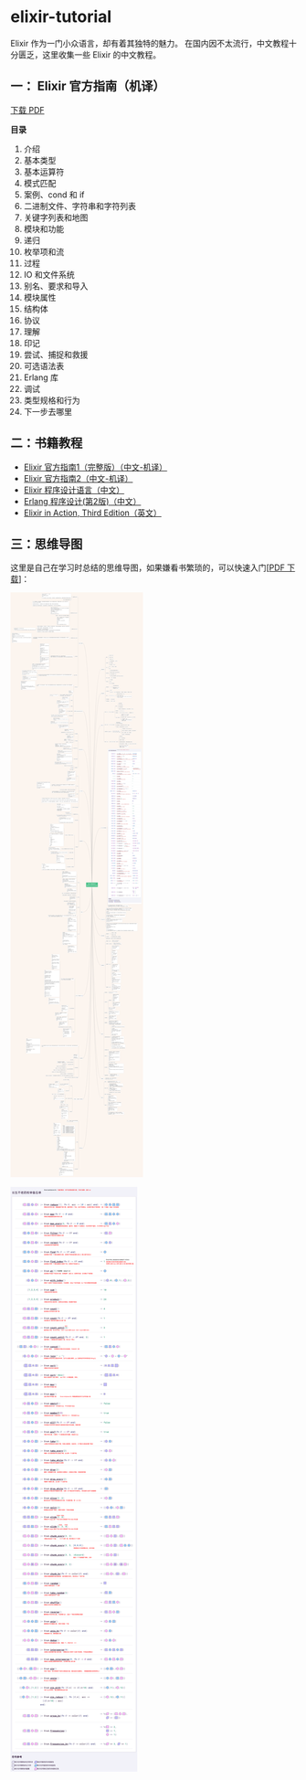 
# elixir-tutorial
Elixir 作为一门小众语言，却有着其独特的魅力。
在国内因不太流行，中文教程十分匮乏，这里收集一些 Elixir 的中文教程。

## 一： Elixir 官方指南（机译）

[下载 PDF](https://github.com/OCNYang/elixir-tutorial/tree/main/Elixir%20官方指南)

**目录**

1. 介绍
2. 基本类型
3. 基本运算符
4. 模式匹配
5. 案例、cond 和 if
6. 二进制文件、字符串和字符列表
7. 关键字列表和地图
8. 模块和功能
9. 递归
10. 枚举项和流
11. 过程
12. IO 和文件系统
13. 别名、要求和导入
14. 模块属性
15. 结构体
16. 协议
17. 理解
18. 印记
19. 尝试、捕捉和救援
20. 可选语法表
21. Erlang 库
22. 调试
23. 类型规格和行为
24. 下一步去哪里

## 二：书籍教程

* [Elixir 官方指南1（完整版）（中文-机译）](https://github.com/OCNYang/elixir-tutorial/blob/main/Elixir%20官方指南1%20(完整版).pdf)
* [Elixir 官方指南2（中文-机译）](https://github.com/OCNYang/elixir-tutorial/blob/main/Elixir%20官方指南2：MIX、OTP、元编程.pdf)
* [Elixir 程序设计语言（中文）](https://github.com/OCNYang/elixir-tutorial/blob/main/Elixir%20程序设计语言.pdf)
* [Erlang 程序设计(第2版)（中文）](https://github.com/OCNYang/elixir-tutorial/blob/main/Erlang%20程序设计(第2版).pdf)
* [Elixir in Action, Third Edition（英文）](https://github.com/OCNYang/elixir-tutorial/blob/main/Elixir%20in%20Action%2C%20Third%20Edition.pdf)

## 三：思维导图

这里是自己在学习时总结的思维导图，如果嫌看书繁琐的，可以快速入门[[PDF 下载](https://github.com/OCNYang/elixir-tutorial/blob/main/Elixir%20基础知识%20思维导图.pdf)]：

![Elixir 基础](https://raw.githubusercontent.com/OCNYang/elixir-tutorial/main/res/Elixir%20基础知识%20思维导图.jpg)

![enum 函数](https://raw.githubusercontent.com/OCNYang/elixir-tutorial/main/res/elixir_enum.png)
